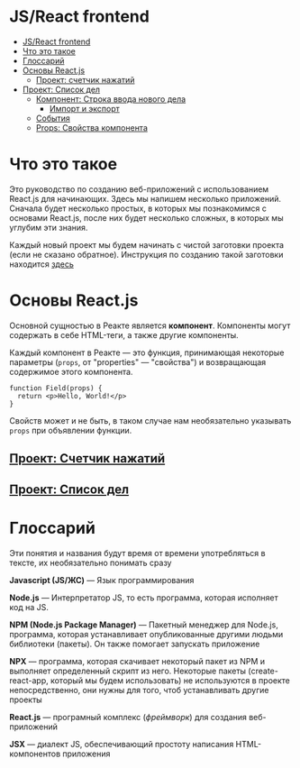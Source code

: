 # JS/React frontend
- [JS/React frontend](#jsreact-frontend)
- [Что это такое](#Что-это-такое)
- [Глоссарий](#Глоссарий)
- [Основы React.js](#Основы-reactjs)
  - [Проект: счетчик нажатий](#Проект-счетчик-нажатий)
- [Проект: Список дел](#Проект-Список-дел)
  - [Компонент: Строка ввода нового дела](#Компонент-Строка-ввода-нового-дела)
    - [Импорт и экспорт](#Импорт-и-экспорт)
  - [События](#События)
  - [Props: Свойства компонента](#props-Свойства-компонента)

# Что это такое
Это руководство по созданию веб-приложений с использованием React.js для начинающих. 
Здесь мы напишем несколько приложений. Сначала будет несколько простых, в которых мы познакомимся с основами React.js, после них будет несколько сложных, в которых мы углубим эти знания.

Каждый новый проект мы будем начинать с чистой заготовки проекта (если не сказано обратное). Инструкция по созданию такой заготовки находится [здесь](0-new-project.md)


# Основы React.js
Основной сущностью в Реакте является **компонент**. Компоненты могут содержать в себе HTML-теги, а также другие компоненты. 

Каждый компонент в Реакте — это функция, принимающая некоторые параметры (`props`, от "properties" — "свойства") и возвращающая содержимое этого компонента. 

    function Field(props) {
      return <p>Hello, World!</p>
    }

Свойств может и не быть, в таком случае нам необязательно указывать `props` при объявлении функции. 



## [Проект: Счетчик нажатий](1-click-counter.md)
## [Проект: Список дел](2-todo.md)

# Глоссарий
Эти понятия и названия будут время от времени употребляться в тексте, их необязательно понимать сразу

**Javascript (JS/ЖС)** — Язык программирования

**Node.js** — Интерпретатор JS, то есть программа, которая исполняет код на JS.

**NPM (Node.js Package Manager)** — Пакетный менеджер для Node.js, программа, которая устанавливает опубликованные другими людьми библиотеки (пакеты). Он также помогает запускать приложение

**NPX** — программа, которая скачивает некоторый пакет из NPM и выполняет определенный скрипт из него. Некоторые пакеты (create-react-app, который мы будем использовать) не используются в проекте непосредственно, они нужны для того, чтоб устанавливать другие проекты

**React.js** — програмный комплекс (*фреймворк*) для создания веб-приложений

**JSX** — диалект JS, обеспечивающий простоту написания HTML-компонентов приложения

<!-- **Babel** — библиотека для сборки приложения. Он объединяет все JS/JSX файлы в один, который уже исполняется в браузере.  -->
